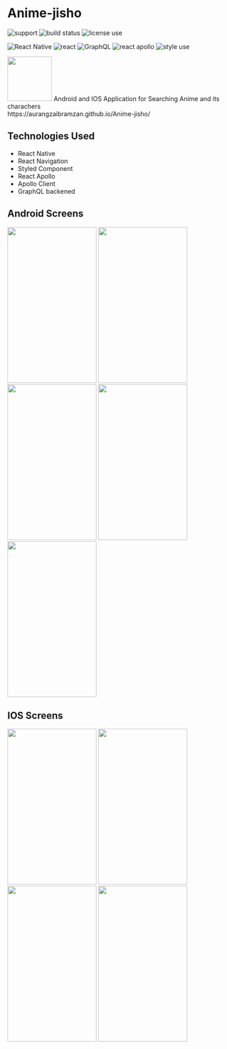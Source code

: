 # Anime-jisho

![support](https://img.shields.io/badge/platform-IOS%20%7C%20Andriod-%23989898.svg)
![build status](https://img.shields.io/badge/build-passing-brightgreen.svg)
![license use](https://img.shields.io/badge/license-Apache%202-blue.svg)

![React Native](https://img.shields.io/badge/React%20Native%20-v0.59.8-blue.svg)
![react](https://img.shields.io/badge/React%20-v16.8.3-blue.svg)
![GraphQL](https://img.shields.io/badge/GraphQL%20-v14.1.1-green.svg)
![react apollo](https://img.shields.io/badge/Apollo%20Client%20-v2.5.1-green.svg)
![style use](https://img.shields.io/badge/style-styled%20component-brightgreen.svg?logo=appveyor)




<img src="https://user-images.githubusercontent.com/31761132/58764939-dd836b00-8586-11e9-99ff-24190025c5f6.png" width="100" height="100">
Android and IOS Application for Searching Anime and its charachers
</br>
https://aurangzaibramzan.github.io/Anime-jisho/
<h2>Technologies Used </h2>
 
- React Native
- React Navigation
- Styled Component
- React Apollo
- Apollo Client
- GraphQL backened

<h2>Android Screens </h2>

<p align="left">
<img src="https://user-images.githubusercontent.com/31761132/59718001-98bc2d00-9232-11e9-973d-8e353c473d57.jpg" width="200" height="350">
 <img src="https://user-images.githubusercontent.com/31761132/59720857-56e2b500-9239-11e9-86c8-514b2593c2db.jpg"  width="200" height="350">
<img src="https://user-images.githubusercontent.com/31761132/59718002-9954c380-9232-11e9-849e-c14b384bf9f6.jpg" width="200" height="350">
<img src="https://user-images.githubusercontent.com/31761132/59718003-9954c380-9232-11e9-813f-8b0fd06ea5da.jpg" width="200" height="350">
<img src="https://user-images.githubusercontent.com/31761132/59718005-99ed5a00-9232-11e9-8ea3-1dfec732d7d4.jpg" width="200" height="350">
</p>


<h2>IOS Screens </h2>

<p align="left">
<img src="https://user-images.githubusercontent.com/31761132/59953672-9eb44700-949a-11e9-83b1-c339b175a8a3.jpg" width="200" height="350">
 <img src="https://user-images.githubusercontent.com/31761132/59953673-9eb44700-949a-11e9-8ebd-732e24379201.jpg"  width="200" height="350">
<img src="https://user-images.githubusercontent.com/31761132/59953674-9f4cdd80-949a-11e9-8efc-84670f6c1bd7.jpg" width="200" height="350">
<img src="https://user-images.githubusercontent.com/31761132/59953676-9f4cdd80-949a-11e9-8fe6-c2cd769105e5.jpg" width="200" height="350">

</p>


